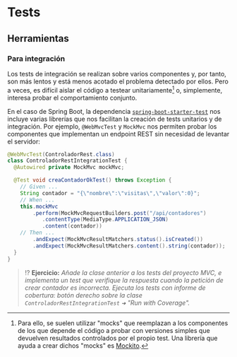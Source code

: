 # Tests

## Herramientas

### Para integración

Los tests de integración se realizan sobre varios componentes y, por tanto, son más lentos y está menos acotado el problema detectado por ellos. Pero a veces, es difícil aislar el código a testear unitariamente[^1] o, simplemente, interesa probar el comportamiento conjunto.

En el caso de Spring Boot, la dependencia [`spring-boot-starter-test`](https://docs.spring.io/spring-boot/docs/1.5.7.RELEASE/reference/html/boot-features-testing.html) nos incluye varias librerías que nos facilitan la creación de tests unitarios y de integración. Por ejemplo, `@WebMvcTest` y `MockMvc` nos permiten probar los componentes que implementan un endpoint REST sin necesidad de levantar el servidor:

```java
@WebMvcTest(ControladorRest.class)
class ControladorRestIntegrationTest {
  @Autowired private MockMvc mockMvc;

  @Test void creaContadorOkTest() throws Exception {
    // Given ...
    String contador = "{\"nombre\":\"visitas\",\"valor\":0}";
    // When ...
    this.mockMvc
        .perform(MockMvcRequestBuilders.post("/api/contadores")
           .contentType(MediaType.APPLICATION_JSON)
           .content(contador))
    // Then ...
        .andExpect(MockMvcResultMatchers.status().isCreated())
        .andExpect(MockMvcResultMatchers.content().string(contador));
  }
}
```

> ⁉️ **Ejercicio:** _Añade la clase anterior a los tests del proyecto MVC, e implementa un test que verifique la respuesta cuando la petición de crear contador es incorrecta. Ejecuta los tests con informe de cobertura: botón derecho sobre la clase `ControladorRestIntegrationTest` `➜` "Run with Coverage"._

[^1]: Para ello, se suelen utilizar "mocks" que reemplazan a los componentes de los que depende el código a probar con versiones simples que devuelven resultados controlados por el propio test. Una librería que ayuda a crear dichos "mocks" es [Mockito](https://site.mockito.org/).